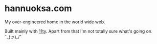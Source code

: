 # hannuoksa.com
My over-engineered home in the world wide web.

Built mainly with [11ty](https://www.11ty.dev/). Apart from that I'm not totally sure what's going on. ¯\_(ツ)_/¯
